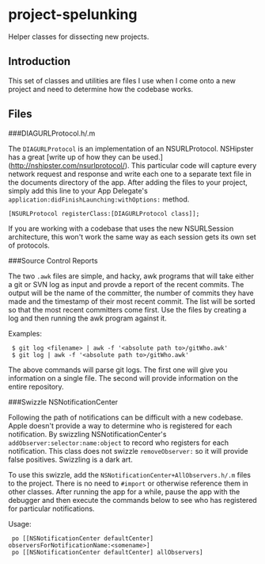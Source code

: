 project-spelunking
==================

Helper classes for dissecting new projects.

Introduction
--------

This set of classes and utilities are files I use when I come onto a new project and need to determine how the codebase works.

Files
------

###DIAGURLProtocol.h/.m

The `DIAGURLProtocol` is an implementation of an NSURLProtocol. NSHipster has a great [write up of how they can be used.] (http://nshipster.com/nsurlprotocol/). This particular code will capture every network request and response and write each one to a separate text file in the documents directory of the app. After adding the files to your project, simply add this line to your App Delegate's `application:didFinishLaunching:withOptions:` method.

    [NSURLProtocol registerClass:[DIAGURLProtocol class]];

If you are working with a codebase that uses the new NSURLSession architecture, this won't work the same way as each session gets its own set of protocols.

###Source Control Reports

The two `.awk` files are simple, and hacky, awk programs that will take either a git or SVN log as input and provde a report of the recent commits. The output will be the name of the committer, the number of commits they have made and the timestamp of their most recent commit. The list will be sorted so that the most recent committers come first. Use the files by creating a log and then running the awk program against it.

Examples:

     $ git log <filename> | awk -f '<absolute path to>/gitWho.awk'
     $ git log | awk -f '<absolute path to>/gitWho.awk'

The above commands will parse git logs. The first one will give you information on a single file. The second will provide information on the entire repository.

###Swizzle NSNotificationCenter

Following the path of notifications can be difficult with a new codebase. Apple doesn't provide a way to determine who is registered for each notification. By swizzling NSNotificationCenter's `addObserver:selector:name:object` to record who registers for each notification. This class does not swizzle `removeObserver:` so it will provide false positives. Swizzling is a dark art. 

To use this swizzle, add the `NSNotificationCenter+AllObservers.h/.m` files to the project. There is no need to `#import` or otherwise reference them in other classes. After running the app for a while, pause the app with the debugger and then execute the commands below to see who has registered for particular notifications.

Usage:

     po [[NSNotificationCenter defaultCenter] observersForNotificationName:<somename>]
     po [[NSNotificationCenter defaultCenter] allObservers]
